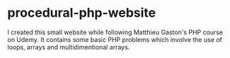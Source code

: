 # procedural-php-website
I created this small website while following Matthieu Gaston's PHP course on Udemy. It contains some basic PHP problems which involve the use of loops, arrays and multidimentional arrays.
